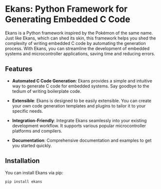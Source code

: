 # Ekans: Python Framework for Generating Embedded C Code

Ekans is a Python framework inspired by the Pokémon of the same name. Just like Ekans, which can shed its skin, this framework helps you shed the complexity of writing embedded C code by automating the generation process. With Ekans, you can streamline the development of embedded systems and microcontroller applications, saving time and reducing errors.

## Features

- **Automated C Code Generation**: Ekans provides a simple and intuitive way to generate C code for embedded systems. Say goodbye to the tedium of writing boilerplate code.

- **Extensible**: Ekans is designed to be easily extensible. You can create your own code generation templates and plugins to tailor it to your specific needs.

- **Integration-Friendly**: Integrate Ekans seamlessly into your existing development workflow. It supports various popular microcontroller platforms and compilers.

- **Documentation**: Comprehensive documentation and examples to get you started quickly.

## Installation

You can install Ekans via pip:

```shell
pip install ekans
